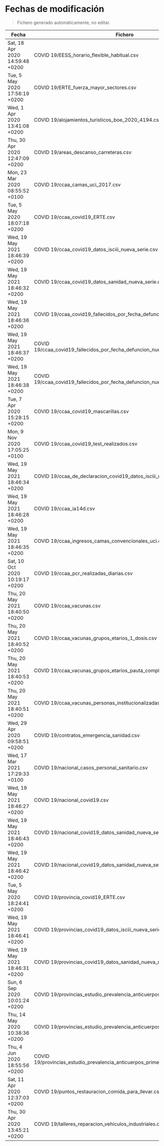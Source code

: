 # Fechas de modificación

> Fichero generado automáticamente, no editar.

| Fecha                           | Fichero                  |
|---------------------------------|--------------------------|
| Sat, 18 Apr 2020 14:59:48 +0200  | COVID 19/EESS_horario_flexible_habitual.csv |
| Tue, 5 May 2020 17:56:19 +0200  | COVID 19/ERTE_fuerza_mayor_sectores.csv |
| Wed, 1 Apr 2020 13:41:08 +0200  | COVID 19/alojamientos_turisticos_boe_2020_4194.csv |
| Thu, 30 Apr 2020 12:47:09 +0200  | COVID 19/areas_descanso_carreteras.csv |
| Mon, 23 Mar 2020 08:55:52 +0100  | COVID 19/ccaa_camas_uci_2017.csv |
| Tue, 5 May 2020 18:07:18 +0200  | COVID 19/ccaa_covid19_ERTE.csv |
| Wed, 19 May 2021 18:46:39 +0200  | COVID 19/ccaa_covid19_datos_isciii_nueva_serie.csv |
| Wed, 19 May 2021 18:46:32 +0200  | COVID 19/ccaa_covid19_datos_sanidad_nueva_serie.csv |
| Wed, 19 May 2021 18:46:36 +0200  | COVID 19/ccaa_covid19_fallecidos_por_fecha_defuncion_nueva_serie.csv |
| Wed, 19 May 2021 18:46:37 +0200  | COVID 19/ccaa_covid19_fallecidos_por_fecha_defuncion_nueva_serie_long.csv |
| Wed, 19 May 2021 18:46:38 +0200  | COVID 19/ccaa_covid19_fallecidos_por_fecha_defuncion_nueva_serie_original.csv |
| Tue, 7 Apr 2020 15:28:15 +0200  | COVID 19/ccaa_covid19_mascarillas.csv |
| Mon, 9 Nov 2020 17:05:25 +0100  | COVID 19/ccaa_covid19_test_realizados.csv |
| Wed, 19 May 2021 18:46:34 +0200  | COVID 19/ccaa_de_declaracion_covid19_datos_isciii_nueva_serie.csv |
| Wed, 19 May 2021 18:46:28 +0200  | COVID 19/ccaa_ia14d.csv |
| Wed, 19 May 2021 18:46:35 +0200  | COVID 19/ccaa_ingresos_camas_convencionales_uci.csv |
| Sat, 10 Oct 2020 10:19:17 +0200  | COVID 19/ccaa_pcr_realizadas_diarias.csv |
| Thu, 20 May 2021 18:40:50 +0200  | COVID 19/ccaa_vacunas.csv |
| Thu, 20 May 2021 18:40:52 +0200  | COVID 19/ccaa_vacunas_grupos_etarios_1_dosis.csv |
| Thu, 20 May 2021 18:40:53 +0200  | COVID 19/ccaa_vacunas_grupos_etarios_pauta_completa.csv |
| Thu, 20 May 2021 18:40:51 +0200  | COVID 19/ccaa_vacunas_personas_institucionalizadas.csv |
| Wed, 29 Apr 2020 09:58:51 +0200  | COVID 19/contratos_emergencia_sanidad.csv |
| Wed, 17 Mar 2021 17:29:33 +0100  | COVID 19/nacional_casos_personal_sanitario.csv |
| Wed, 19 May 2021 18:46:27 +0200  | COVID 19/nacional_covid19.csv |
| Wed, 19 May 2021 18:46:43 +0200  | COVID 19/nacional_covid19_datos_sanidad_nueva_serie.csv |
| Wed, 19 May 2021 18:46:42 +0200  | COVID 19/nacional_covid19_datos_sanidad_nueva_serie_grupos_edad.csv |
| Tue, 5 May 2020 18:24:41 +0200  | COVID 19/provincia_covid19_ERTE.csv |
| Wed, 19 May 2021 18:46:41 +0200  | COVID 19/provincias_covid19_datos_isciii_nueva_serie.csv |
| Wed, 19 May 2021 18:46:31 +0200  | COVID 19/provincias_covid19_datos_sanidad_nueva_serie.csv |
| Sun, 6 Sep 2020 10:01:24 +0200  | COVID 19/provincias_estudio_prevalencia_anticuerpos_final.csv |
| Thu, 14 May 2020 10:38:36 +0200  | COVID 19/provincias_estudio_prevalencia_anticuerpos_primera_ronda.csv |
| Thu, 4 Jun 2020 18:55:56 +0200  | COVID 19/provincias_estudio_prevalencia_anticuerpos_primera_y_segunda_ronda.csv |
| Sat, 11 Apr 2020 12:37:03 +0200  | COVID 19/puntos_restauracion_comida_para_llevar.csv |
| Thu, 30 Apr 2020 13:45:21 +0200  | COVID 19/talleres_reparacion_vehiculos_industriales.csv |
